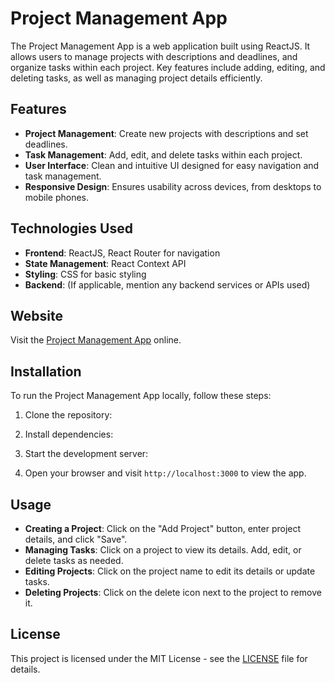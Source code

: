 # Project Management App

The Project Management App is a web application built using ReactJS. It allows users to manage projects with descriptions and deadlines, and organize tasks within each project. Key features include adding, editing, and deleting tasks, as well as managing project details efficiently.

## Features

- **Project Management**: Create new projects with descriptions and set deadlines.
- **Task Management**: Add, edit, and delete tasks within each project.
- **User Interface**: Clean and intuitive UI designed for easy navigation and task management.
- **Responsive Design**: Ensures usability across devices, from desktops to mobile phones.

## Technologies Used

- **Frontend**: ReactJS, React Router for navigation
- **State Management**: React Context API
- **Styling**: CSS for basic styling
- **Backend**: (If applicable, mention any backend services or APIs used)

## Website

Visit the [Project Management App]([https://your-website-link.com](https://project-manager-715.netlify.app/)) online.

## Installation

To run the Project Management App locally, follow these steps:

1. Clone the repository:

2. Install dependencies:

3. Start the development server:

4. Open your browser and visit `http://localhost:3000` to view the app.

## Usage

- **Creating a Project**: Click on the "Add Project" button, enter project details, and click "Save".
- **Managing Tasks**: Click on a project to view its details. Add, edit, or delete tasks as needed.
- **Editing Projects**: Click on the project name to edit its details or update tasks.
- **Deleting Projects**: Click on the delete icon next to the project to remove it.


## License

This project is licensed under the MIT License - see the [LICENSE](./LICENSE) file for details.

